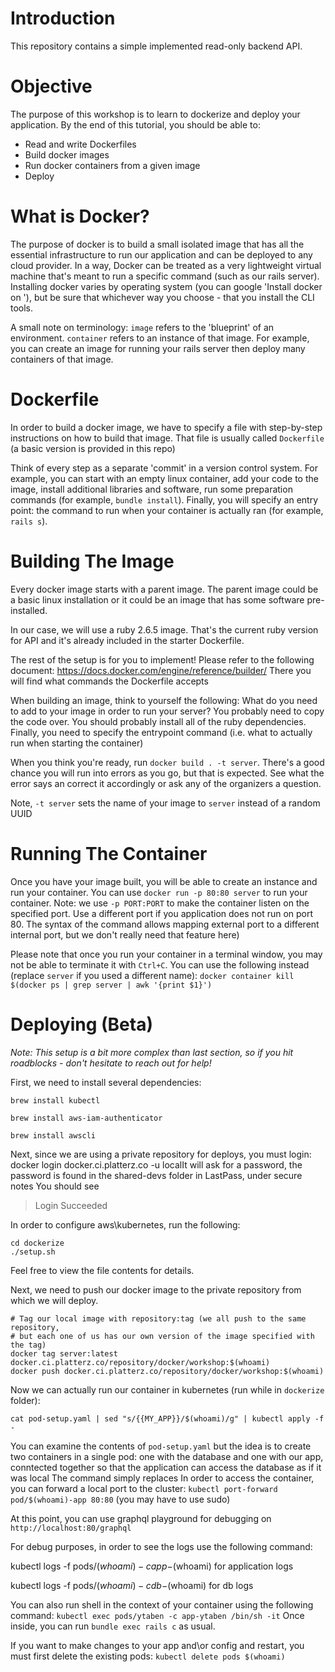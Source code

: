 # Introduction
This repository contains a simple implemented read-only backend API.

# Objective
The purpose of this workshop is to learn to dockerize and deploy your application.
By the end of this tutorial, you should be able to:
- Read and write Dockerfiles
- Build docker images
- Run docker containers from a given image
- Deploy

# What is Docker?
The purpose of docker is to build a small isolated image that has all the essential infrastructure to run our application and can be deployed to any cloud provider. In a way, Docker can be treated as a very lightweight virtual machine that's meant to run a specific command (such as our rails server). 
Installing docker varies by operating system (you can google 'Install docker on <OS>'), but be sure that whichever way you choose - that you install the CLI tools.
  
A small note on terminology: `image` refers to the 'blueprint' of an environment. `container` refers to an instance of that image. For example, you can create an image for running your rails server then deploy many containers of that image.

# Dockerfile
In order to build a docker image, we have to specify a file with step-by-step instructions on how to build that image. That file is usually called `Dockerfile` (a basic version is provided in this repo)

Think of every step as a separate 'commit' in a version control system. For example, you can start with an empty linux container, add your code to the image, install additional libraries and software, run some preparation commands (for example, `bundle install`). Finally, you will specify an entry point: the command to run when your container is actually ran (for example, `rails s`).

# Building The Image
Every docker image starts with a parent image. The parent image could be a basic linux installation or it could be an image that has some software pre-installed.

In our case, we will use a ruby 2.6.5 image. That's the current ruby version for API and it's already included in the starter Dockerfile.

The rest of the setup is for you to implement!
Please refer to the following document: https://docs.docker.com/engine/reference/builder/
There you will find what commands the Dockerfile accepts

When building an image, think to yourself the following:
What do you need to add to your image in order to run your server?
You probably need to copy the code over.
You should probably install all of the ruby dependencies.
Finally, you need to specify the entrypoint command (i.e. what to actually run when starting the container)

When you think you're ready, run `docker build . -t server`.
There's a good chance you will run into errors as you go, but that is expected. See what the error says an correct it accordingly or ask any of the organizers a question.

Note, `-t server` sets the name of your image to `server` instead of a random UUID

# Running The Container

Once you have your image built, you will be able to create an instance and run your container.
You can use `docker run -p 80:80 server` to run your container.
Note: we use `-p PORT:PORT` to make the container listen on the specified port. Use a different port if you application does not run on port 80. The syntax of the command allows mapping external port to a different internal port, but we don't really need that feature here)

Please note that once you run your container in a terminal window, you may not be able to terminate it with `Ctrl+C`.
You can use the following instead (replace `server` if you used a different name): `docker container kill $(docker ps | grep server | awk '{print $1}')`

# Deploying (Beta)

_Note: This setup is a bit more complex than last section, so if you hit roadblocks - don't hesitate to reach out for help!_

First, we need to install several dependencies:
```
brew install kubectl

brew install aws-iam-authenticator

brew install awscli
```


Next, since we are using a private repository for deploys, you must login:
docker login docker.ci.platterz.co -u localIt will ask for a password, the password is found in the shared-devs folder in LastPass, under secure notes
You should see
> Login Succeeded


In order to configure aws\kubernetes, run the following:
```
cd dockerize
./setup.sh
```
Feel free to view the file contents for details.


Next, we need to push our docker image to the private repository from which we will deploy.
```
# Tag our local image with repository:tag (we all push to the same repository, 
# but each one of us has our own version of the image specified with the tag)
docker tag server:latest docker.ci.platterz.co/repository/docker/workshop:$(whoami)
docker push docker.ci.platterz.co/repository/docker/workshop:$(whoami)
```

Now we can actually run our container in kubernetes (run while in `dockerize` folder):
```
cat pod-setup.yaml | sed "s/{{MY_APP}}/$(whoami)/g" | kubectl apply -f -
```
You can examine the contents of `pod-setup.yaml` but the idea is to create two containers in a single pod: one with the database and one with our app, conntected together so that the application can access the database as if it was local
The command simply replaces 
In order to access the container, you can forward a local port to the cluster:
`kubectl port-forward pod/$(whoami)-app 80:80` (you may have to use sudo)

At this point, you can use graphql playground for debugging on `http://localhost:80/graphql`


For debug purposes, in order to see the logs use the following command:

kubectl logs -f pods/$(whoami) -c app-$(whoami) for application logs

kubectl logs -f pods/$(whoami) -c db-$(whoami) for db logs

You can also run shell in the context of your container using the following command:
`kubectl exec pods/ytaben -c app-ytaben /bin/sh -it`
Once inside, you can run `bundle exec rails c` as usual.

If you want to make changes to your app and\or config and restart, you must first delete the existing pods:
`kubectl delete pods $(whoami)`
